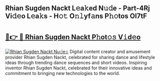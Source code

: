 ## Rhian Sugden Nackt L𝚎a𝚔ed N𝚞𝚍e - Part-4Rj Vi𝚍𝚎o L𝚎a𝚔s - H𝚘𝚝 O𝚗𝚕yf𝚊ns P𝚑𝚘tos Ol7tF

# <h2><a href="http://kf03ej.oniu.top/?m=Rhian+Sugden+Nackt">🔗👉 🔴 Rhian Sugden Nackt P𝚑ot𝚘𝚜 V𝚒d𝚎o</a></h2>

[![Rhian Sugden Nackt Nu𝚍e𝚜](https://i.imgur.com/0qMVB7G.gif)](http://kf03ej.oniu.top/?m=Rhian+Sugden+Nackt)
Digital content creator and amusement provider Rhian Sugden Nackt, celebrated for sharing dance and lifestyle ideas through trending dance sequences and short videos. Inspiring inventor Rhian Sugden Nackt, celebrated for their innovative ideas and commitment to bringing new technologies to the world.  
